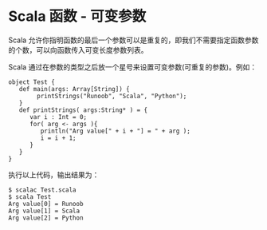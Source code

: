 # Scala 函数 - 可变参数

Scala 允许你指明函数的最后一个参数可以是重复的，即我们不需要指定函数参数的个数，可以向函数传入可变长度参数列表。

Scala 通过在参数的类型之后放一个星号来设置可变参数(可重复的参数)。例如：

```
object Test {
   def main(args: Array[String]) {
        printStrings("Runoob", "Scala", "Python");
   }
   def printStrings( args:String* ) = {
      var i : Int = 0;
      for( arg <- args ){
         println("Arg value[" + i + "] = " + arg );
         i = i + 1;
      }
   }
}
```

执行以上代码，输出结果为：

```
$ scalac Test.scala
$ scala Test
Arg value[0] = Runoob
Arg value[1] = Scala
Arg value[2] = Python
```

